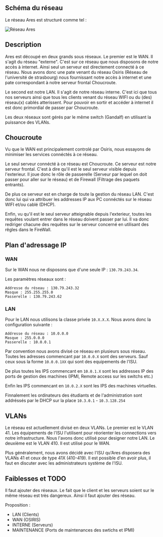 ## Schéma du réseau
Le réseau Ares est structuré comme tel :

![Réseau Ares](/assets/images/ares-network.png)

## Description

Ares est découpé en deux grands sous réseaux.
Le premier est le WAN. Il s'agit du réseau "externe". C'est sur ce réseau que nous disposons de notre accès à internet. Ainsi seul un serveur est directement connecté à ce réseau. Nous avons donc une pate venant du réseau Osiris (Réseau de l'université de strasbourg) nous fournissant notre accès à internet et une pate correspondant à notre serveur frontal Choucroute.

Le second est notre LAN. Il s'agit de notre réseau interne. C'est ici que tous nos serveurs ainsi que tous les clients venant du réseau WIFI ou du (des) réseau(x) cablés atterissent. Pour pouvoir en sortir et accéder à internet il est donc primordial de passer par Choucroute.

Les deux réseaux sont gérés par le même switch (Gandalf) en utilisant la puissance des VLANs.

## Choucroute

Vu que le WAN est principalement controlé par Osiris, nous essayons de minimiser les services connéctés à ce réseau.

Le seul serveur connécté à ce réseau est Choucroute. Ce serveur est notre serveur frontal. C'est à dire qu'il est le seul serveur visible depuis l'exterieur. Il joue donc le rôle de passerelle (Serveur par lequel on doit passer pour aller sur le réseau) et de Firewall (Filtrage des paquets entrants).

De plus ce serveur est en charge de toute la gestion du réseau LAN. C'est donc lui qui va attribuer les addresses IP aux PC connéctés sur le réseau WIFI et/ou cablé (DHCP).

Enfin, vu qu'il est le seul serveur atteignable depuis l'exterieur, toutes les requêtes voulant entrer dans le réseau doivent passer par lui. Il va donc rediriger chacune des requêtes sur le serveur concerné en utilisant des rêgles dans le FireWall.

## Plan d'adressage IP
### WAN
Sur le WAN nous ne disposons que d'une seule IP : `130.79.243.34`.

Les paramètres réseaux sont :

```
Addresse du réseau : 130.79.243.32
Masque : 255.255.255.0
Passerelle : 130.79.243.62
```

### LAN

Pour le LAN nous utilisons la classe privée `10.X.X.X`.
Nous avons donc la configuration suivante :

```
Addresse du réseau : 10.0.0.0
Masque : 255.0.0.0
Passerelle : 10.0.0.1
```

Par convention nous avons divisé ce réseau en plusieurs sous réseau.
Toutes les adresses commencant par `10.0.0.X` sont des serveurs. Sauf ceux sous la forme `10.0.0.1XX` qui sont des equipements de l'ISU.

De plus toutes les IPS commencant en `10.0.1.X` sont les addresses IP des ports de gestion des machines (IPMI, Remote access sur les switchs etc.)

Enfin les IPS commencant en `10.0.2.X` sont les IPS des machines virtuelles.

Finnalement les ordinateurs des étudiants et de l'administration sont addréssés par le DHCP sur la place `10.3.0.1` - `10.3.128.254`

## VLANs
Le réseau est actuellement divisé en deux VLANs.
Le premier est le VLAN 41. Les équipements de l'ISU l'utilisent pour réorienter les connections vers notre infrastructure. Nous l'avons donc utilisé pour designer notre LAN.
Le deuxième est le VLAN 410. Il est utilisé pour le WAN.

Plus généralement, nous avons décidé avec l'ISU qu'Ares disposera des VLANs 41 et ceux de type 41X (410-419). Il est possible d'en avoir plus, il faut en discuter avec les administrateurs système de l'ISU.

## Faiblesses et TODO
Il faut ajouter des réseaux. Le fait que le client et les serveurs soient sur le même réseau est très dangereux.
Ainsi il faut ajouter des réseau.

Proposition :

* LAN (Clients)
* WAN (OSIRIS)
* INTERNE (Serveurs)
* MAINTENANCE (Ports de maintenances des swtichs et IPMI)
